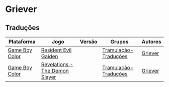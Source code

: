 # Griever

## Traduções

| Plataforma | Jogo | Versão | Grupos | Autores |
| ----------- | ----------- | ----------- | ----------- | ----------- |
| [Game Boy Color](../../traducoes/game-boy-color/) | [Resident Evil Gaiden](../../traducoes/game-boy-color/resident-evil-gaiden_griever/) |  | [Tramulação\-Traduções](../../grupos/tramulacao-traducoes/) | [Griever](../../autores/griever/) |
| [Game Boy Color](../../traducoes/game-boy-color/) | [Revelations - The Demon Slayer](../../traducoes/game-boy-color/revelations-the-demon-slayer_griever/) |  | [Tramulação\-Traduções](../../grupos/tramulacao-traducoes/) | [Griever](../../autores/griever/) |